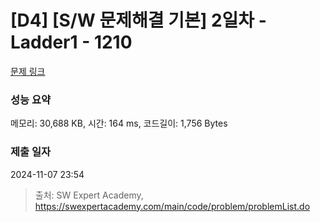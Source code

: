 # [D4] [S/W 문제해결 기본] 2일차 - Ladder1 - 1210 

[문제 링크](https://swexpertacademy.com/main/code/problem/problemDetail.do?contestProbId=AV14ABYKADACFAYh) 

### 성능 요약

메모리: 30,688 KB, 시간: 164 ms, 코드길이: 1,756 Bytes

### 제출 일자

2024-11-07 23:54



> 출처: SW Expert Academy, https://swexpertacademy.com/main/code/problem/problemList.do